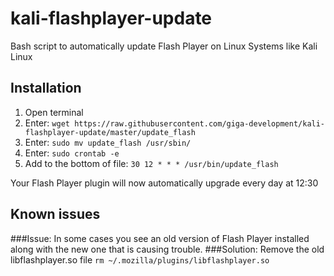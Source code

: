 # kali-flashplayer-update
Bash script to automatically update Flash Player on Linux Systems like Kali Linux

## Installation
1. Open terminal
2. Enter: ```wget https://raw.githubusercontent.com/giga-development/kali-flashplayer-update/master/update_flash```
3. Enter: ```sudo mv update_flash /usr/sbin/```
4. Enter: ```sudo crontab -e```
5. Add to the bottom of file: ```30 12 * * * /usr/bin/update_flash```

Your Flash Player plugin will now automatically upgrade every day at 12:30

## Known issues
###Issue:
In some cases you see an old version of Flash Player installed along with the new one that is causing trouble.
###Solution:
Remove the old libflashplayer.so file ```rm ~/.mozilla/plugins/libflashplayer.so```
